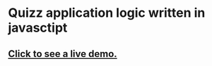# Quizz application logic written in javasctipt

## [Click to see a live demo.](https://hitchhiker98.github.io/Quizz_App_Javascript/)

